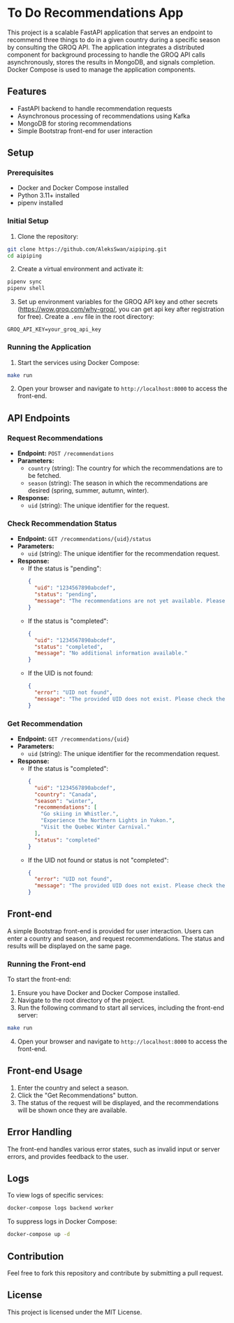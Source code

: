 # To Do Recommendations App

This project is a scalable FastAPI application that serves an endpoint to recommend three things to do in a given country during a specific season by consulting the GROQ API. The application integrates a distributed component for background processing to handle the GROQ API calls asynchronously, stores the results in MongoDB, and signals completion. Docker Compose is used to manage the application components.

## Features

- FastAPI backend to handle recommendation requests
- Asynchronous processing of recommendations using Kafka
- MongoDB for storing recommendations
- Simple Bootstrap front-end for user interaction

## Setup

### Prerequisites

- Docker and Docker Compose installed
- Python 3.11+ installed
- pipenv installed

### Initial Setup

1. Clone the repository:

```bash
git clone https://github.com/AleksSwan/aipiping.git
cd aipiping
```

2. Create a virtual environment and activate it:

```bash
pipenv sync
pipenv shell
```

3. Set up environment variables for the GROQ API key and other secrets (https://wow.groq.com/why-groq/, you can get api key after registration for free). Create a `.env` file in the root directory:

```env
GROQ_API_KEY=your_groq_api_key
```

### Running the Application

1. Start the services using Docker Compose:

```bash
make run
```

2. Open your browser and navigate to `http://localhost:8000` to access the front-end.

## API Endpoints

### Request Recommendations

- **Endpoint:** `POST /recommendations`
- **Parameters:**
  - `country` (string): The country for which the recommendations are to be fetched.
  - `season` (string): The season in which the recommendations are desired (spring, summer, autumn, winter).
- **Response:**
  - `uid` (string): The unique identifier for the request.

### Check Recommendation Status

- **Endpoint:** `GET /recommendations/{uid}/status`
- **Parameters:**
  - `uid` (string): The unique identifier for the recommendation request.
- **Response:**
  - If the status is "pending":
    ```json
    {
      "uid": "1234567890abcdef",
      "status": "pending",
      "message": "The recommendations are not yet available. Please try again later."
    }
    ```
  - If the status is "completed":
    ```json
    {
      "uid": "1234567890abcdef",
      "status": "completed",
      "message": "No additional information available."
    }
    ```
  - If the UID is not found:
    ```json
    {
      "error": "UID not found",
      "message": "The provided UID does not exist. Please check the UID and try again."
    }
    ```

### Get Recommendation

- **Endpoint:** `GET /recommendations/{uid}`
- **Parameters:**
  - `uid` (string): The unique identifier for the recommendation request.
- **Response:**
  - If the status is "completed":
    ```json
    {
      "uid": "1234567890abcdef",
      "country": "Canada",
      "season": "winter",
      "recommendations": [
        "Go skiing in Whistler.",
        "Experience the Northern Lights in Yukon.",
        "Visit the Quebec Winter Carnival."
      ],
      "status": "completed"
    }
    ```
  - If the UID not found or status is not "completed":
    ```json
    {
      "error": "UID not found",
      "message": "The provided UID does not exist. Please check the UID and try again."
    }
    ```

## Front-end

A simple Bootstrap front-end is provided for user interaction. Users can enter a country and season, and request recommendations. The status and results will be displayed on the same page.

### Running the Front-end

To start the front-end:

1. Ensure you have Docker and Docker Compose installed.
2. Navigate to the root directory of the project.
3. Run the following command to start all services, including the front-end server:

```bash
make run
```

4. Open your browser and navigate to `http://localhost:8000` to access the front-end.

## Front-end Usage

1. Enter the country and select a season.
2. Click the "Get Recommendations" button.
3. The status of the request will be displayed, and the recommendations will be shown once they are available.

## Error Handling

The front-end handles various error states, such as invalid input or server errors, and provides feedback to the user.

## Logs

To view logs of specific services:

```bash
docker-compose logs backend worker
```

To suppress logs in Docker Compose:

```bash
docker-compose up -d
```

## Contribution

Feel free to fork this repository and contribute by submitting a pull request.

## License

This project is licensed under the MIT License.
